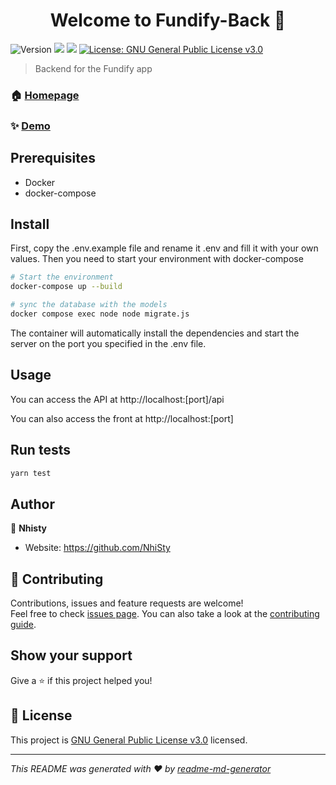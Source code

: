 <h1 align="center">Welcome to Fundify-Back 👋</h1>
<p>
  <img alt="Version" src="https://img.shields.io/badge/version-1.0.0-blue.svg?cacheSeconds=2592000" />
  <img src="https://img.shields.io/badge/node-%3E%3D12.0.0-blue.svg" />
  <img src="https://img.shields.io/badge/yarn-%3E%3D3.5.1-blue.svg" />
  <a href="https://choosealicense.com/licenses/gpl-3.0/" target="_blank">
    <img alt="License: GNU General Public License v3.0" src="https://img.shields.io/badge/License-GNU General Public License v3.0-yellow.svg" />
  </a>
</p>

> Backend for the Fundify app

### 🏠 [Homepage](https://github.com/NhiSty/Fundify-Back#readme)

### ✨ [Demo](https://api.fundify.shop)

## Prerequisites

- Docker
- docker-compose

## Install

First, copy the .env.example file and rename it .env and fill it with your own values.
Then you need to start your environment with docker-compose

```sh
# Start the environment
docker-compose up --build

# sync the database with the models
docker compose exec node node migrate.js
```

The container will automatically install the dependencies and start the server on the port you specified in the .env file.

## Usage

You can access the API at http://localhost:[port]/api

You can also access the front at http://localhost:[port]

## Run tests

```sh
yarn test
```

## Author

👤 **Nhisty**

* Website: https://github.com/NhiSty

## 🤝 Contributing

Contributions, issues and feature requests are welcome!<br />Feel free to check [issues page](https://github.com/NhiSty/Fundify-Back/issues). You can also take a look at the [contributing guide](git@github.com:NhiSty/Fundify-Back/blob/master/CONTRIBUTING.md).

## Show your support

Give a ⭐️ if this project helped you!

## 📝 License

This project is [GNU General Public License v3.0](https://choosealicense.com/licenses/gpl-3.0/) licensed.

***
_This README was generated with ❤️ by [readme-md-generator](https://github.com/kefranabg/readme-md-generator)_
